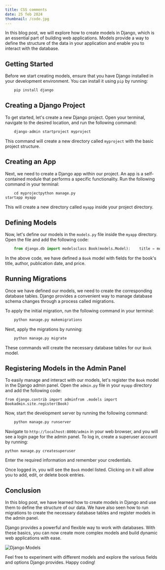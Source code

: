 ```yaml
---
title: CSS comments
date: 25 feb 2024
thumbnail: /code.jpg
---
```


In this blog post, we will explore how to create models in Django, which is an essential part of building web applications. Models provide a way to define the structure of the data in your application and enable you to interact with the database.

## Getting Started

Before we start creating models, ensure that you have Django installed in your development environment. You can install it using `pip` by running:
```python
    pip install django
```
## Creating a Django Project

To get started, let's create a new Django project. Open your terminal, navigate to the desired location, and run the following command:
```python
    django-admin startproject myproject
```
This command will create a new directory called `myproject` with the basic project structure.

## Creating an App

Next, we need to create a Django app within our project. An app is a self-contained module that performs a specific functionality. Run the following command in your terminal:
```python
    cd myprojectpython manage.py 
startapp myapp
```
This will create a new directory called `myapp` inside your project directory.

## Defining Models

Now, let's define our models in the `models.py` file inside the `myapp` directory. Open the file and add the following code:
```python
    from django.db import modelsclass Book(models.Model):    title = models.CharField(max_length=100)    author = models.CharField(max_length=50)    publication_date = models.DateField()    price = models.DecimalField(max_digits=5, decimal_places=2)
```
In the above code, we have defined a `Book` model with fields for the book's title, author, publication date, and price.

## Running Migrations

Once we have defined our models, we need to create the corresponding database tables. Django provides a convenient way to manage database schema changes through a process called migrations.

To apply the initial migration, run the following command in your terminal:
```python
    python manage.py makemigrations
```

Next, apply the migrations by running:
```python
    python manage.py migrate
```
These commands will create the necessary database tables for our `Book` model.

## Registering Models in the Admin Panel

To easily manage and interact with our models, let's register the `Book` model in the Django admin panel. Open the `admin.py` file in your `myapp` directory and add the following code:

    from django.contrib import adminfrom .models import Bookadmin.site.register(Book)

Now, start the development server by running the following command:
```python
    python manage.py runserver
```
Navigate to `http://localhost:8000/admin` in your web browser, and you will see a login page for the admin panel. To log in, create a superuser account by running:

    python manage.py createsuperuser

Enter the required information and remember your credentials.

Once logged in, you will see the `Book` model listed. Clicking on it will allow you to add, edit, or delete book entries.

## Conclusion

In this blog post, we have learned how to create models in Django and use them to define the structure of our data. We have also seen how to run migrations to create the necessary database tables and register models in the admin panel.

Django provides a powerful and flexible way to work with databases. With these basics, you can now create more complex models and build dynamic web applications with ease.

![Django Models](/path-to-image.png)

Feel free to experiment with different models and explore the various fields and options Django provides. Happy coding!
